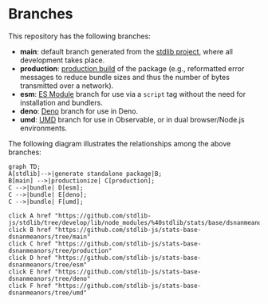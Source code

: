 <!--

@license Apache-2.0

Copyright (c) 2022 The Stdlib Authors.

Licensed under the Apache License, Version 2.0 (the "License");
you may not use this file except in compliance with the License.
You may obtain a copy of the License at

    http://www.apache.org/licenses/LICENSE-2.0

Unless required by applicable law or agreed to in writing, software
distributed under the License is distributed on an "AS IS" BASIS,
WITHOUT WARRANTIES OR CONDITIONS OF ANY KIND, either express or implied.
See the License for the specific language governing permissions and
limitations under the License.

-->

# Branches

This repository has the following branches:

-   **main**: default branch generated from the [stdlib project][stdlib-url], where all development takes place.
-   **production**: [production build][production-url] of the package (e.g., reformatted error messages to reduce bundle sizes and thus the number of bytes transmitted over a network).
-   **esm**: [ES Module][esm-url] branch for use via a `script` tag without the need for installation and bundlers.
-   **deno**: [Deno][deno-url] branch for use in Deno.
-   **umd**: [UMD][umd-url] branch for use in Observable, or in dual browser/Node.js environments.

The following diagram illustrates the relationships among the above branches:

```mermaid
graph TD;
A[stdlib]-->|generate standalone package|B;
B[main] -->|productionize| C[production];
C -->|bundle| D[esm];
C -->|bundle| E[deno];
C -->|bundle| F[umd];

click A href "https://github.com/stdlib-js/stdlib/tree/develop/lib/node_modules/%40stdlib/stats/base/dsnanmeanors"
click B href "https://github.com/stdlib-js/stats-base-dsnanmeanors/tree/main"
click C href "https://github.com/stdlib-js/stats-base-dsnanmeanors/tree/production"
click D href "https://github.com/stdlib-js/stats-base-dsnanmeanors/tree/esm"
click E href "https://github.com/stdlib-js/stats-base-dsnanmeanors/tree/deno"
click F href "https://github.com/stdlib-js/stats-base-dsnanmeanors/tree/umd"
```

[stdlib-url]: https://github.com/stdlib-js/stdlib/tree/develop/lib/node_modules/%40stdlib/stats/base/dsnanmeanors
[production-url]: https://github.com/stdlib-js/stats-base-dsnanmeanors/tree/production
[deno-url]: https://github.com/stdlib-js/stats-base-dsnanmeanors/tree/deno
[umd-url]: https://github.com/stdlib-js/stats-base-dsnanmeanors/tree/umd
[esm-url]: https://github.com/stdlib-js/stats-base-dsnanmeanors/tree/esm